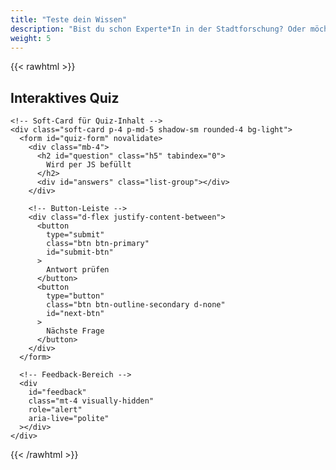 ```yaml
---
title: "Teste dein Wissen"
description: "Bist du schon Experte*In in der Stadtforschung? Oder möchtest du einfach mal abfragen, was du bis jetzt weißt? Dann trau dich und versuche dich an meinem interaktiven Quiz zum Thema Stadtforschung!"
weight: 5
---
```


{{< rawhtml >}}

<section aria-labelledby="quiz-title" class="mb-5">
  <div class="container-lg">
    <h1
      id="quiz-title"
      class="display-5 fw-bold text-center slide-in-left mb-5"
    >
      Interaktives Quiz
    </h1>

    <!-- Soft-Card für Quiz-Inhalt -->
    <div class="soft-card p-4 p-md-5 shadow-sm rounded-4 bg-light">
      <form id="quiz-form" novalidate>
        <div class="mb-4">
          <h2 id="question" class="h5" tabindex="0">
            Wird per JS befüllt
          </h2>
          <div id="answers" class="list-group"></div>
        </div>

        <!-- Button-Leiste -->
        <div class="d-flex justify-content-between">
          <button
            type="submit"
            class="btn btn-primary"
            id="submit-btn"
          >
            Antwort prüfen
          </button>
          <button
            type="button"
            class="btn btn-outline-secondary d-none"
            id="next-btn"
          >
            Nächste Frage
          </button>
        </div>
      </form>

      <!-- Feedback-Bereich -->
      <div
        id="feedback"
        class="mt-4 visually-hidden"
        role="alert"
        aria-live="polite"
      ></div>
    </div>

  </div>
</section>

<script>
document.addEventListener("DOMContentLoaded", () => {
  const quizForm = document.getElementById("quiz-form");
  const questionElement = document.getElementById("question");
  const answersElement = document.getElementById("answers");
  const submitButton = document.getElementById("submit-btn");
  const nextButton = document.getElementById("next-btn");
  const feedbackElement = document.getElementById("feedback");

 // Quiz-Daten
const quizData = [
  {
    question: "Was bezeichnet der Begriff 'Forschungsfeld' in der Stadtforschung?",
    options: [
      "Einen geografisch abgegrenzten Raum zum Forschen",
      "Eine Formation aus der Beziehung von Forschungsgegenstand, Akteuren und Forschenden",
      "Ein Gebiet mit besonderem wissenschaftlichen Interesse",
      "Die Gesamtheit aller Forschungsmethoden",
    ],
    correct: 1,
  },
  {
    question: "Was ist ein 'Go-Along'?",
    options: [
      "Eine schriftliche Methode zur Erforschung von Stadtleben",
      "Eine Interviewmethode in festen Räumen",
      "Die Begleitung von Forschungspartnern bei ihren alltäglichen Wegen",
      "Eine statistische Erhebungsmethode",
    ],
    correct: 2,
  },
  {
    question: "Welche Bedeutung hat das 'Mapping' in der kulturanthropologischen Stadtforschung?",
    options: [
      "Die reine kartografische Erfassung von Straßen und Gebäuden",
      "Das Erstellen von digitalen Stadtplänen",
      "Die Visualisierung sozialer und räumlicher Praktiken",
      "Die Erfassung historischer Stadtgrenzen",
    ],
    correct: 2,
  },
  {
    question: "Was versteht Clifford Geertz unter einer 'dichten Beschreibung'?",
    options: [
      "Eine bloße Zusammenfassung empirischer Daten",
      "Eine detaillierte Interpretation von Handlungen im kulturellen Kontext",
      "Eine Liste von Beobachtungen ohne Interpretation",
      "Eine geografische Kartierung von Ereignissen",
    ],
    correct: 1,
  },
  {
    question: "Was sind 'urbane Assemblagen' im Kontext der Stadtforschung?",
    options: [
      "Städtische Bauprojekte zur Modernisierung",
      "Zusammenspiel von Menschen, Technologien und Räumen in der Stadt",
      "Festgelegte Stadtteile und ihre Verwaltungseinheiten",
      "Planungen von Stadtverwaltungen zur Verkehrsoptimierung",
    ],
    correct: 1,
  },
  {
    question: "Was bedeutet 'Teilhabe' in der Stadtforschung?",
    options: [
      "Die gesetzliche Registrierung von Bewohnern",
      "Das bloße Wohnen in einer Stadt",
      "Aktive Beteiligung an sozialen, kulturellen und politischen Prozessen in der Stadt",
      "Das Konsumieren von kulturellen Veranstaltungen",
    ],
    correct: 2,
  },
  {
    question: "Welche zentrale Rolle spielt WhatsApp in deinem Fallbeispiel zu internationalen Student*Innen in Rom?",
    options: [
      "Es ersetzt klassische Lehrmethoden an der Universität.",
      "Es ermöglicht internationale Vernetzung und fördert die Beteiligung an der Stadt.",
      "Es dient hauptsächlich der Verwaltung von Studienleistungen.",
      "Es wird verwendet, um formale Anträge bei der Stadt einzureichen.",
    ],
    correct: 1,
  }
];

  let currentQuestion = 0;
  let score = 0;
  let selectedAnswer = null;

  function showQuestion() {
    const q = quizData[currentQuestion];
    questionElement.textContent = q.question;
    answersElement.innerHTML = "";
    
    q.options.forEach((opt, i) => {
      const btn = document.createElement("button");
      btn.type = "button";
      btn.className = "list-group-item list-group-item-action";
      btn.textContent = opt;
      btn.dataset.index = i;
      btn.addEventListener("click", () => {
        // Entferne 'active' von allen Buttons
        answersElement.querySelectorAll("button").forEach(b => b.classList.remove("active"));
        // Füge 'active' zum aktuellen Button hinzu
        btn.classList.add("active");
        // Speichere ausgewählten Index
        selectedAnswer = i;
        // Aktiviere Submit-Button
        submitButton.disabled = false;
      });
      
      answersElement.appendChild(btn);
    });
    
    // Zurücksetzen des Feedback-Bereichs
    feedbackElement.classList.add("visually-hidden");
    feedbackElement.innerHTML = "";
    
    // Buttons zurücksetzen
    submitButton.disabled = true;
    submitButton.classList.remove("d-none");
    nextButton.classList.add("d-none");
  }

  function checkAnswer(e) {
    e.preventDefault();
    
    if (selectedAnswer === null) return;
    
    const correctIdx = quizData[currentQuestion].correct;
    
    // Deaktiviere alle Answer-Buttons
    Array.from(answersElement.children).forEach((btn, i) => {
      btn.disabled = true;
      
      // Markiere die richtige Antwort grün
      if (i === correctIdx) {
        btn.classList.add("list-group-item-success");
      }
      
      // Markiere die falsche Auswahl rot (falls falsch gewählt)
      if (i === selectedAnswer && selectedAnswer !== correctIdx) {
        btn.classList.add("list-group-item-danger");
      }
    });
    
    // Zeige Feedback
    feedbackElement.classList.remove("visually-hidden");
    
    if (selectedAnswer === correctIdx) {
      feedbackElement.innerHTML = '<div class="alert alert-success">Richtig! Du hast die korrekte Antwort gewählt.</div>';
      score++; // Erhöhe den Score nur bei richtiger Antwort
    } else {
      feedbackElement.innerHTML = `
        <div class="alert alert-danger">
          Leider falsch. Die richtige Antwort ist: <strong>${quizData[currentQuestion].options[correctIdx]}</strong>
        </div>`;
    }
    
    // Deaktiviere Submit-Button, zeige Next-Button
    submitButton.disabled = true;
    nextButton.classList.remove("d-none");
  }

  function nextQuestion() {
    currentQuestion++;
    selectedAnswer = null; // Zurücksetzen für die nächste Frage
    
    if (currentQuestion < quizData.length) {
      showQuestion();
    } else {
      showResults();
    }
  }

  function showResults() {
    questionElement.textContent = "Quiz abgeschlossen!";
    answersElement.innerHTML = `
      <div class="alert alert-primary">
        <h4>Dein Ergebnis: <strong>${score} von ${quizData.length}</strong></h4>
        <p>${getScoreFeedback(score, quizData.length)}</p>
        <button type="button" class="btn btn-primary mt-3" id="restart-btn">Quiz neu starten</button>
      </div>`;
    
    // Restart-Button Event hinzufügen
    document.getElementById("restart-btn").addEventListener("click", restartQuiz);
    
    // Verstecke die Quiz-Buttons
    submitButton.classList.add("d-none");
    nextButton.classList.add("d-none");
    
    // Zeige Feedback-Bereich
    feedbackElement.classList.add("visually-hidden");
  }
  
  function getScoreFeedback(score, total) {
    const percentage = (score / total) * 100;
    
    if (percentage >= 90) return "Hervorragend! Du bist ein echter Stadtforschungs-Experte!";
    if (percentage >= 70) return "Sehr gut! Du hast ein solides Wissen über Stadtforschung.";
    if (percentage >= 50) return "Gut gemacht! Du hast die Grundlagen der Stadtforschung verstanden.";
    return "Kein Problem! Vielleicht möchtest du die Inhalte nochmal durchlesen und es erneut versuchen.";
  }
  
  function restartQuiz() {
    currentQuestion = 0;
    score = 0;
    selectedAnswer = null;
    showQuestion();
  }

  // Event-Listener für Form-Submit und Next-Button
  quizForm.addEventListener("submit", checkAnswer);
  nextButton.addEventListener("click", nextQuestion);

  // Quiz starten
  showQuestion();
});
</script>

{{< /rawhtml >}}
